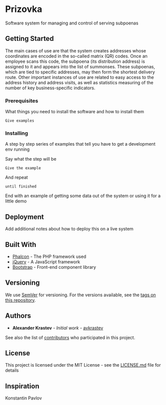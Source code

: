 # Prizovka

Software system for managing and control of serving subpoenas

## Getting Started

The main cases of use are that the system creates addresses whose coordinates are encoded in the so-called matrix (QR) codes. Once an employee scans this code, the subpoena (its distribution address) is assigned to it and appears into the list of summonses. These subpoenas, which are tied to specific addresses, may then form the shortest delivery route. Other important instances of use are related to easy access to the address history and address visits, as well as statistics measuring of the number of key business-specific indicators.

### Prerequisites

What things you need to install the software and how to install them

```
Give examples
```

### Installing

A step by step series of examples that tell you have to get a development env running

Say what the step will be

```
Give the example
```

And repeat

```
until finished
```

End with an example of getting some data out of the system or using it for a little demo

## Deployment

Add additional notes about how to deploy this on a live system

## Built With

* [Phalcon](https://phalconphp.com/en/) - The PHP framework used
* [jQuery](https://jquery.com/) - A JavaScript framework
* [Bootstrap](http://getbootstrap.com/) - Front-end component library


## Versioning

We use [SemVer](http://semver.org/) for versioning. For the versions available, see the [tags on this repository](https://github.com/your/project/tags). 

## Authors

* **Alexander Krastev** - *Initial work* - [avkrastev](https://github.com/avkrastev)

See also the list of [contributors](https://github.com/your/project/contributors) who participated in this project.

## License

This project is licensed under the MIT License - see the [LICENSE.md](LICENSE.md) file for details

## Inspiration

Konstantin Pavlov
